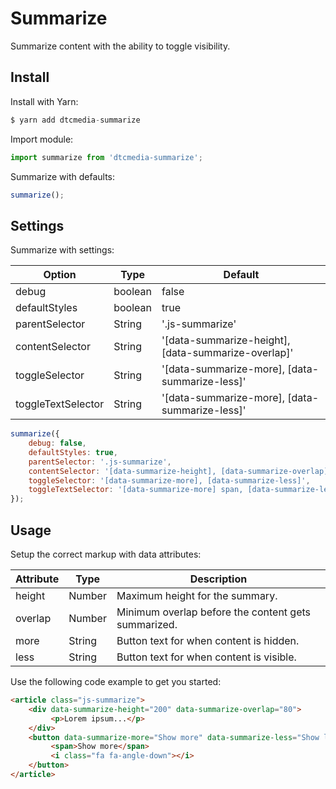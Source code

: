 # Summarize
Summarize content with the ability to toggle visibility.

## Install
Install with Yarn:
```javascript
$ yarn add dtcmedia-summarize
```

Import module:
```javascript
import summarize from 'dtcmedia-summarize';
```

Summarize with defaults:
```javascript
summarize();
```

## Settings
Summarize with settings:

Option | Type | Default
------ | ---- | -------
debug | boolean | false
defaultStyles |  boolean | true
parentSelector |  String | '.js-summarize'
contentSelector |  String | '[data-summarize-height], [data-summarize-overlap]'
toggleSelector |  String | '[data-summarize-more], [data-summarize-less]'
toggleTextSelector |  String | '[data-summarize-more], [data-summarize-less]'

```javascript
summarize({
    debug: false,
    defaultStyles: true,
    parentSelector: '.js-summarize',
    contentSelector: '[data-summarize-height], [data-summarize-overlap]',
    toggleSelector: '[data-summarize-more], [data-summarize-less]',
    toggleTextSelector: '[data-summarize-more] span, [data-summarize-less] span'
});
```

## Usage
Setup the correct markup with data attributes:

Attribute | Type | Description
--------- | ---- | -----------
height | Number | Maximum height for the summary.
overlap |  Number | Minimum overlap before the content gets summarized.
more |  String | Button text for when content is hidden.
less |  String | Button text for when content is visible.

Use the following code example to get you started:
```html
<article class="js-summarize">
    <div data-summarize-height="200" data-summarize-overlap="80">
         <p>Lorem ipsum...</p>
    </div>
    <button data-summarize-more="Show more" data-summarize-less="Show less">
         <span>Show more</span>
         <i class="fa fa-angle-down"></i>
    </button>
</article>
```
